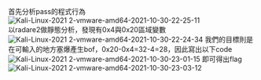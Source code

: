首先分析pass的程式行為   
![Kali-Linux-2021 2-vmware-amd64-2021-10-30-22-25-11](https://user-images.githubusercontent.com/91378841/139537196-db354dc2-e372-452c-adac-6455085f9862.png)  
以radare2做靜態分析，發現有0x4與0x20區域變數
![Kali-Linux-2021 2-vmware-amd64-2021-10-30-22-24-34](https://user-images.githubusercontent.com/91378841/139537719-b1fc2dc7-eb34-4b97-ab68-4b3bcf71269c.png)
我們的目標則是在可輸入的地方塞爆產生bof，0x20-0x4=32-4=28，因此寫出以下code
![Kali-Linux-2021 2-vmware-amd64-2021-10-30-23-01-15](https://user-images.githubusercontent.com/91378841/139538541-94c4fe55-df24-4c20-b83d-66575c76d72f.png)
即可得出flag
![Kali-Linux-2021 2-vmware-amd64-2021-10-30-23-03-12](https://user-images.githubusercontent.com/91378841/139538631-fe0047b4-a34f-44b7-b229-7a7a87f9c1e0.png)
